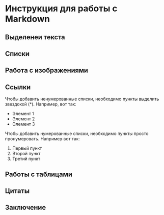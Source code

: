 # Инструкция для работы с Markdown

## Выделенеи текста 

## Списки

## Работа с изображениями

## Ссылки

Чтобы добавить ненумерованные списки, необходимо пункты выделить звездокой (*). Например, вот так:
* Элемент 1
* Элемент 2
* Элемент 3

Чтобы добавить нумерованные списки, необходимо пункты просто пронумеровать. Например вот так:
1. Первый пункт
2. Второй пункт
3. Третий пункт

## Работы с таблицами

## Цитаты

## Заключение